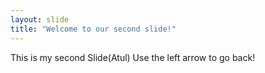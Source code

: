 ```yaml
---
layout: slide
title: "Welcome to our second slide!"
---
```

This is my second Slide(Atul)
Use the left arrow to go back!